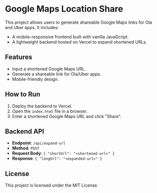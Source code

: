 # Google Maps Location Share

This project allows users to generate shareable Google Maps links for Ola and Uber apps. It includes:

- A mobile-responsive frontend built with vanilla JavaScript.
- A lightweight backend hosted on Vercel to expand shortened URLs.

## Features
- Input a shortened Google Maps URL.
- Generate a shareable link for Ola/Uber apps.
- Mobile-friendly design.

## How to Run
1. Deploy the backend to Vercel.
2. Open the `index.html` file in a browser.
3. Enter a shortened Google Maps URL and click "Share".

## Backend API
- **Endpoint**: `/api/expand-url`
- **Method**: `POST`
- **Request Body**: `{ "shortUrl": "<shortened-url>" }`
- **Response**: `{ "longUrl": "<expanded-url>" }`

## License
This project is licensed under the MIT License.
